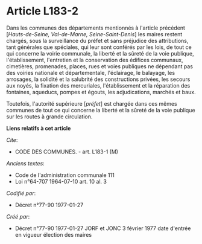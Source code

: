 # Article L183-2

Dans les communes des départements mentionnés à l'article précédent [*Hauts-de-Seine, Val-de-Marne, Seine-Saint-Denis*] les
maires restent chargés, sous la surveillance du préfet et sans préjudice des attributions, tant générales que spéciales, qui
leur sont conférés par les lois, de tout ce qui concerne la voirie communale, la liberté et la sûreté de la voie publique,
l'établissement, l'entretien et la conservation des édifices communaux, cimetières, promenades, places, rues et voies
publiques ne dépendant pas des voiries nationale et départementale, l'éclairage, le balayage, les arrosages, la solidité et
la salubrité des constructions privées, les secours aux noyés, la fixation des mercuriales, l'établissement et la réparation
des fontaines, aqueducs, pompes et égouts, les adjudications, marchés et baux. 

Toutefois, l'autorité supérieure [*préfet*] est chargée dans ces mêmes communes de tout ce qui concerne la liberté et la
sûreté de la voie publique sur les routes à grande circulation.

**Liens relatifs à cet article**

_Cite_:

  - CODE DES COMMUNES. - art. L183-1 (M)

_Anciens textes_:

  - Code de l'administration communale 111
  - Loi n°64-707 1964-07-10 art. 10 al. 3

_Codifié par_:

  - Décret n°77-90 1977-01-27

_Créé par_:

  - Décret n°77-90 1977-01-27 JORF et JONC 3 février 1977 date d'entrée en vigueur élection des maires
